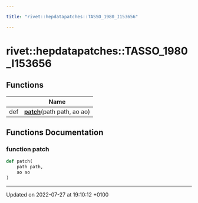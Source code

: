 ```yaml
---

title: "rivet::hepdatapatches::TASSO_1980_I153656"

---
```


# rivet::hepdatapatches::TASSO_1980_I153656



## Functions

|                | Name           |
| -------------- | -------------- |
| def | **[patch](http://example.org/namespaces/namespacerivet_1_1hepdatapatches_1_1tasso__1980__i153656/#function-patch)**(path path, ao ao) |


## Functions Documentation

### function patch

```python
def patch(
    path path,
    ao ao
)
```






-------------------------------

Updated on 2022-07-27 at 19:10:12 +0100